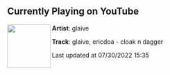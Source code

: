 ## Currently Playing on YouTube

[<img align="left" width="100" src="https://i.ytimg.com/vi/8TyZQuxctJA/maxresdefault.jpg">](https://www.youtube.com/watch?v=8TyZQuxctJA)

**Artist**: glaive 

**Track**: glaive, ericdoa - cloak n dagger

Last updated at 07/30/2022 15:35

